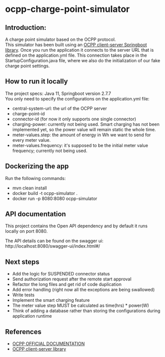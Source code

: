 # ocpp-charge-point-simulator

## Introduction:
A charge point simulator based on the OCPP protocol.<br />
This simulator has been built using an [OCPP client-server Springboot library](https://github.com/ChargeTimeEU/Java-OCA-OCPP).
Once you run the application it connects to the server URL that is defined on the application.yml file. This connection takes place in the StartupConfiguration.java file, where we also do the initialization of our fake charge point settings. <br />

## How to run it locally
The project specs: Java 11, Springboot version 2.7.7 <br /> 
You only need to specify the configurations on the application.yml file:
- central-system-url: the url of the OCPP server
- charge-point-id
- connector-id (for now it only supports one single connector)
- charging-power: currently not being used. Smart charging has not been implemented yet, so the power value will remain static the whole time.
- meter-values.step: the amount of energy in Wh we want to send for every meter value.
- meter-values.frequency: it's supposed to be the initial meter value frequency; currently not being used.

## Dockerizing the app
Run the following commands:
- mvn clean install
- docker build -t ocpp-simulator .
- docker run -p 8080:8080 ocpp-simulator


## API documentation
This project contains the Open API dependency and by default it runs locally on port 8080. <br /> 

The API details can be found on the swagger ui: http://localhost:8080/swagger-ui/index.html#/

## Next steps
- Add the logic for SUSPENDED connector status
- Send authorization request after the remote start approval
- Refactor the long files and get rid of code duplication
- Add error handling (right now all the exceptions are being swallowed)
- Write tests
- Implement the smart charging feature
- The meter value step MUST be calculated as time(hrs) * power(W)
- Think of adding a database rather than storing the configurations during application runtime

## References
- [OCPP OFFICIAL DOCUMENTATION](https://www.oasis-open.org/committees/download.php/58944/ocpp-1.6.pdf)
- [OCPP client-server library](https://github.com/ChargeTimeEU/Java-OCA-OCPP)
